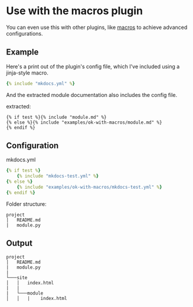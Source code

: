 # Use with the macros plugin

You can even use this with other plugins, like [macros](https://pypi.org/project/mkdocs-macros-plugin/) to achieve advanced configurations.

## Example

Here's a print out of the plugin's config file, which I've included using a jinja-style macro.

```yaml
{% include "mkdocs.yml" %}
```

And the extracted module documentation also includes the config file.

extracted:


`````
{% if test %}{% include "module.md" %}
{% else %}{% include "examples/ok-with-macros/module.md" %}
{% endif %}
`````

## Configuration

mkdocs.yml

```yaml
{% if test %}
    {% include "mkdocs-test.yml" %}
{% else %}
    {% include "examples/ok-with-macros/mkdocs-test.yml" %}
{% endif %}
```

Folder structure:

```
project
│   README.md
|   module.py
```

## Output

```
project
│   README.md
|   module.py
|
└───site
│   │   index.html
|   |   
|   └───module
│   │   |    index.html
```
